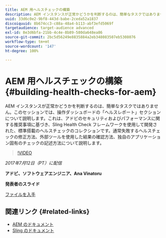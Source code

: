 ```yaml
---
title: AEM 用ヘルスチェックの構築
description: AEM インスタンスが正常かどうかを判断するのは、簡単なタスクではありません。このセッションでは、操作ダッシュボードの「ヘルスレポート」セクションについて説明します。
uuid: 33d6c0e2-9bf8-443d-babe-2ceda52a1837
discoiquuid: 8b674cc3-c88a-48a4-b113-abf3efd5069f
targetaudience: target-audience advanced
exl-id: 8e3d6bfa-21bb-4c4e-8b89-580da648ea86
source-git-commit: 2bc5d56249e8835884a2eb348083507eb5308076
workflow-type: tm+mt
source-wordcount: '147'
ht-degree: 100%

---
```


# AEM 用ヘルスチェックの構築{#building-health-checks-for-aem}

AEM インスタンスが正常かどうかを判断するのは、簡単なタスクではありません。このセッションでは、操作ダッシュボードの「ヘルスレポート」セクションについて説明します。これは、アドビのセキュリティおよびパフォーマンスに関する推奨事項に基づき、Sling Health Check フレームワークを使用して開発された、標準搭載のヘルスチェックのコレクションです。通常失敗するヘルスチェックの修正方法、外部ツールを使用した結果の確認方法、独自のアプリケーション固有のチェックの記述方法について説明します。

>[!VIDEO](https://video.tv.adobe.com/v/19026/?quality=9)

*2017年7月12日（PT）に配信*

**アドビ、ソフトウェアエンジニア、Ana Vinatoru**

**発表者のスライド**

[ファイルを入手](assets/aem-gems-health-checks-for-aem.pdf)

## 関連リンク {#related-links}

* [AEM のドキュメント](https://docs.adobe.com/docs/en/aem/6-3/administer/operations/operations-dashboard.html#Health%20Reports)
* [Sling のドキュメント](https://sling.apache.org/documentation/bundles/sling-health-check-tool.html)